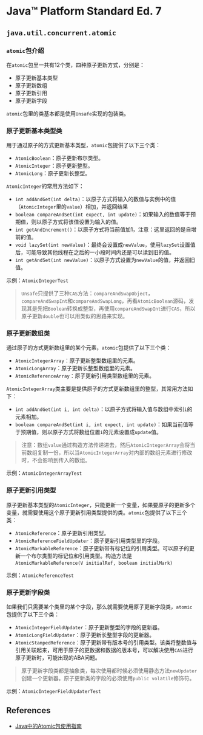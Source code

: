 # Java™ Platform Standard Ed. 7

## `java.util.concurrent.atomic`
### `atomic`包介绍
在`atomic`包里一共有12个类，四种原子更新方式，分别是：
- 原子更新基本类型
- 原子更新数组
- 原子更新引用
- 原子更新字段

`atomic`包里的类基本都是使用`Unsafe`实现的包装类。

### 原子更新基本类型类
用于通过原子的方式更新基本类型，`atomic`包提供了以下三个类：
- `AtomicBoolean`：原子更新布尔类型。
- `AtomicInteger`：原子更新整型。
- `AtomicLong`：原子更新长整型。

`AtomicInteger`的常用方法如下：
- `int addAndGet(int delta)`：以原子方式将输入的数值与实例中的值（`AtomicInteger`里的`value`）相加，并返回结果
- `boolean compareAndSet(int expect, int update)`：如果输入的数值等于预期值，则以原子方式将该值设置为输入的值。
- `int getAndIncrement()`：以原子方式将当前值加1，注意：这里返回的是自增前的值。
- `void lazySet(int newValue)`：最终会设置成`newValue`，使用`lazySet`设置值后，可能导致其他线程在之后的一小段时间内还是可以读到旧的值。
- `int getAndSet(int newValue)`：以原子方式设置为`newValue`的值，并返回旧值。

示例：`AtomicIntegerTest`

>`Unsafe`只提供了三种`CAS`方法：`compareAndSwapObject`，`compareAndSwapInt`和`compareAndSwapLong`，再看`AtomicBoolean`源码，发现其是先把`Boolean`转换成整型，再使用`compareAndSwapInt`进行`CAS`，所以原子更新`double`也可以用类似的思路来实现。

### 原子更新数组类
通过原子的方式更新数组里的某个元素，`atomic`包提供了以下三个类：
- `AtomicIntegerArray`：原子更新整型数组里的元素。
- `AtomicLongArray`：原子更新长整型数组里的元素。
- `AtomicReferenceArray`：原子更新引用类型数组里的元素。

`AtomicIntegerArray`类主要是提供原子的方式更新数组里的整型，其常用方法如下：
- `int addAndGet(int i, int delta)`：以原子方式将输入值与数组中索引`i`的元素相加。
- `boolean compareAndSet(int i, int expect, int update)`：如果当前值等于预期值，则以原子方式将数组位置`i`的元素设置成`update`值。

>注意：数组`value`通过构造方法传递进去，然后`AtomicIntegerArray`会将当前数组复制一份，所以当`AtomicIntegerArray`对内部的数组元素进行修改时，不会影响到传入的数组。

示例：`AtomicIntegerArrayTest`

### 原子更新引用类型
原子更新基本类型的`AtomicInteger`，只能更新一个变量，如果要原子的更新多个变量，就需要使用这个原子更新引用类型提供的类。`atomic`包提供了以下三个类：
- `AtomicReference`：原子更新引用类型。
- `AtomicReferenceFieldUpdater`：原子更新引用类型里的字段。
- `AtomicMarkableReference`：原子更新带有标记位的引用类型。可以原子的更新一个布尔类型的标记位和引用类型。构造方法是`AtomicMarkableReference(V initialRef, boolean initialMark)`

示例：`AtomicReferenceTest`

### 原子更新字段类
如果我们只需要某个类里的某个字段，那么就需要使用原子更新字段类，`atomic`包提供了以下三个类：
- `AtomicIntegerFieldUpdater`：原子更新整型的字段的更新器。
- `AtomicLongFieldUpdater`：原子更新长整型字段的更新器。
- `AtomicStampedReference`：原子更新带有版本号的引用类型。该类将整数值与引用关联起来，可用于原子的更数据和数据的版本号，可以解决使用`CAS`进行原子更新时，可能出现的ABA问题。

>原子更新字段类都是抽象类，每次使用都时候必须使用静态方法`newUpdater`创建一个更新器。原子更新类的字段的必须使用`public volatile`修饰符。

示例：`AtomicIntegerFieldUpdaterTest`

## References
- [Java中的Atomic包使用指南](http://ifeve.com/java-atomic/)